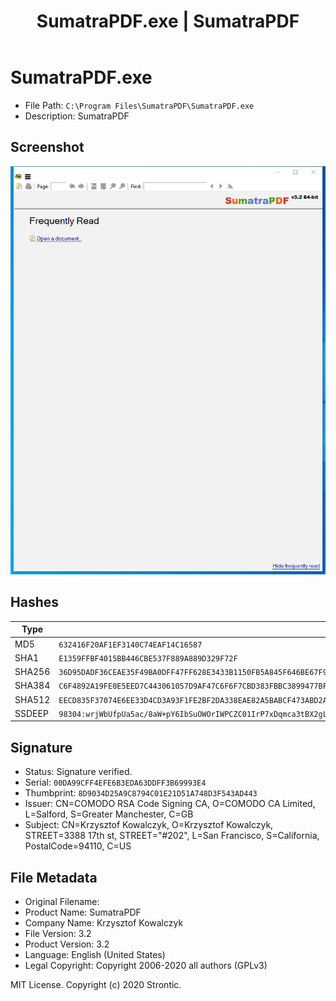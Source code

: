 ﻿---
title: SumatraPDF.exe | SumatraPDF
---

# SumatraPDF.exe 

* File Path: `C:\Program Files\SumatraPDF\SumatraPDF.exe`
* Description: SumatraPDF

## Screenshot

![SumatraPDF.exe](screenshots/SumatraPDF.exe-632416F20AF1EF3140C74EAF14C16587-1.png)

## Hashes

Type | Hash
-- | --
MD5 | `632416F20AF1EF3140C74EAF14C16587`
SHA1 | `E1359FFBF4015BB446CBE537F889A889D329F72F`
SHA256 | `36D95DADF36CEAE35F49BA0DFF47FF628E3433B1150FB5A845F646BE67F90198`
SHA384 | `C6F4892A19FE0E5EED7C443061057D9AF47C6F6F7CBD383FBBC3899477BFF987A3E58DA9CE9E7A1CBA34BA13C534830E`
SHA512 | `EECD835F37074E6EE33D4CD3A93F1FE2BF2DA338EAE82A5BABCF473ABD2A1974F8FECCE968D37208535E6FECE8D3BAE55F5D786A3B02290A6E718F6287B2BF45`
SSDEEP | `98304:wrjWbUfpUa5ac/8aW+pY6IbSuOWOrIWPCZC01IrP7xDqmca3tBX2gL+CkSmETu:wmUtBPdOVuUW216z1nca3tY27kvEy`

## Signature

* Status: Signature verified.
* Serial: `00DA99CFF4EFE6B3EDA63DDFF3B69993E4`
* Thumbprint: `8D9034D25A9C8794C01E21D51A748D3F543AD443`
* Issuer: CN=COMODO RSA Code Signing CA, O=COMODO CA Limited, L=Salford, S=Greater Manchester, C=GB
* Subject: CN=Krzysztof Kowalczyk, O=Krzysztof Kowalczyk, STREET=3388 17th st, STREET="#202", L=San Francisco, S=California, PostalCode=94110, C=US

## File Metadata

* Original Filename: 
* Product Name: SumatraPDF
* Company Name: Krzysztof Kowalczyk
* File Version: 3.2
* Product Version: 3.2
* Language: English (United States)
* Legal Copyright: Copyright 2006-2020 all authors (GPLv3)





MIT License. Copyright (c) 2020 Strontic.


